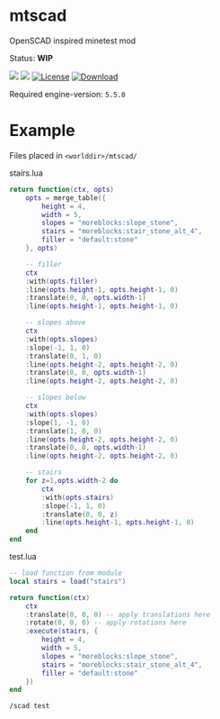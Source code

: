 # mtscad

OpenSCAD inspired minetest mod

Status: **WIP**

![](https://github.com/BuckarooBanzay/mtscad/workflows/luacheck/badge.svg)
![](https://github.com/BuckarooBanzay/mtscad/workflows/test/badge.svg)
[![License](https://img.shields.io/badge/License-MIT%20and%20CC%20BY--SA%203.0-green.svg)](license.txt)
[![Download](https://img.shields.io/badge/Download-ContentDB-blue.svg)](https://content.minetest.net/packages/BuckarooBanzay/mtscad)

Required engine-version: `5.5.0`

# Example

Files placed in `<worlddir>/mtscad/`

stairs.lua
```lua
return function(ctx, opts)
    opts = merge_table({
        height = 4,
        width = 5,
        slopes = "moreblocks:slope_stone",
        stairs = "moreblocks:stair_stone_alt_4",
        filler = "default:stone"
    }, opts)

    -- filler
    ctx
    :with(opts.filler)
    :line(opts.height-1, opts.height-1, 0)
    :translate(0, 0, opts.width-1)
    :line(opts.height-1, opts.height-1, 0)

    -- slopes above
    ctx
    :with(opts.slopes)
    :slope(-1, 1, 0)
    :translate(0, 1, 0)
    :line(opts.height-2, opts.height-2, 0)
    :translate(0, 0, opts.width-1)
    :line(opts.height-2, opts.height-2, 0)

    -- slopes below
    ctx
    :with(opts.slopes)
    :slope(1, -1, 0)
    :translate(1, 0, 0)
    :line(opts.height-2, opts.height-2, 0)
    :translate(0, 0, opts.width-1)
    :line(opts.height-2, opts.height-2, 0)

    -- stairs
    for z=1,opts.width-2 do
        ctx
        :with(opts.stairs)
        :slope(-1, 1, 0)
        :translate(0, 0, z)
        :line(opts.height-1, opts.height-1, 0)
    end
end
```

test.lua
```lua
-- load function from module
local stairs = load("stairs")

return function(ctx)
    ctx
    :translate(0, 0, 0) -- apply translations here
    :rotate(0, 0, 0) -- apply rotations here
    :execute(stairs, {
        height = 4,
        width = 5,
        slopes = "moreblocks:slope_stone",
        stairs = "moreblocks:stair_stone_alt_4",
        filler = "default:stone"
    })
end
```

```
/scad test
```